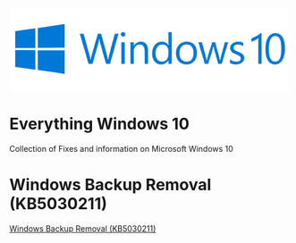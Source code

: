 ![Windows 10](Images/Windows10.png)

# Everything Windows 10

Collection of Fixes and information on Microsoft Windows 10

# Windows Backup Removal (KB5030211)
[Windows Backup Removal (KB5030211)](Articles/WindowsBackup.md)